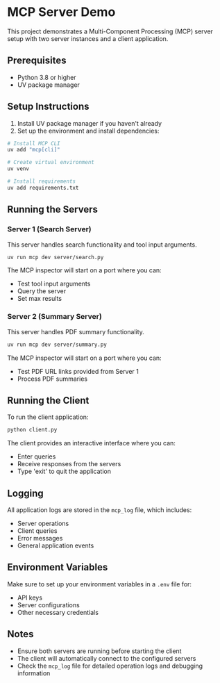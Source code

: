 # MCP Server Demo

This project demonstrates a Multi-Component Processing (MCP) server setup with two server instances and a client application.

## Prerequisites

- Python 3.8 or higher
- UV package manager

## Setup Instructions

1. Install UV package manager if you haven't already
2. Set up the environment and install dependencies:

```bash
# Install MCP CLI
uv add "mcp[cli]"

# Create virtual environment
uv venv

# Install requirements
uv add requirements.txt
```

## Running the Servers

### Server 1 (Search Server)
This server handles search functionality and tool input arguments.

```bash
uv run mcp dev server/search.py
```

The MCP inspector will start on a port where you can:
- Test tool input arguments
- Query the server
- Set max results

### Server 2 (Summary Server)
This server handles PDF summary functionality.

```bash
uv run mcp dev server/summary.py
```

The MCP inspector will start on a port where you can:
- Test PDF URL links provided from Server 1
- Process PDF summaries

## Running the Client

To run the client application:

```bash
python client.py
```

The client provides an interactive interface where you can:
- Enter queries
- Receive responses from the servers
- Type 'exit' to quit the application

## Logging

All application logs are stored in the `mcp_log` file, which includes:
- Server operations
- Client queries
- Error messages
- General application events

## Environment Variables

Make sure to set up your environment variables in a `.env` file for:
- API keys
- Server configurations
- Other necessary credentials

## Notes

- Ensure both servers are running before starting the client
- The client will automatically connect to the configured servers
- Check the `mcp_log` file for detailed operation logs and debugging information
